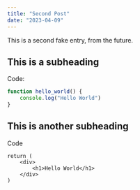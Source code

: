 ```yaml
---
title: "Second Post"
date: "2023-04-09"
---
```


This is a second fake entry, from the future.

## This is a subheading

Code:
```ts
function hello_world() {
    console.log("Hello World")
}
```

## This is another subheading

Code

```tsx
return (
    <div>
        <h1>Hello World</h1>
    </div>
)
```



